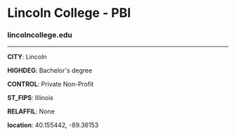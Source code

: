 # Lincoln College - PBI
### lincolncollege.edu
---
**CITY**: Lincoln

**HIGHDEG**: Bachelor's degree

**CONTROL**: Private Non-Profit

**ST_FIPS**: Illinois

**RELAFFIL**: None

**location**: 40.155442, -89.36153